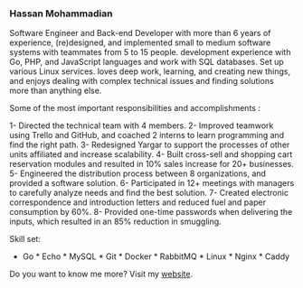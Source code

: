 ### Hassan Mohammadian

Software Engineer and Back-end Developer with more than 6 years of experience, (re)designed, and implemented small to medium software systems with teammates from 5 to 15 people. development experience with Go, PHP, and JavaScript languages and work with SQL databases. Set up various Linux services. loves deep work, learning, and creating new things, and enjoys dealing with complex technical issues and finding solutions more than anything else.

Some of the most important responsibilities and accomplishments :

1- Directed the technical team with 4 members.
2- Improved teamwork using Trello and GitHub, and coached 2 interns to learn programming and find the right path.
3- Redesigned Yargar to support the processes of other units affiliated and increase scalability.
4- Built cross-sell and shopping cart reservation modules and resulted in 10% sales increase for 20+ businesses.
5- Engineered the distribution process between 8 organizations, and provided a software solution.
6- Participated in 12+ meetings with managers to carefully analyze needs and find the best solution.
7- Created electronic correspondence and introduction letters and reduced fuel and paper consumption by 60%.
8- Provided one-time passwords when delivering the inputs, which resulted in an 85% reduction in smuggling.


Skill set:
* Go * Echo * MySQL * Git * Docker * RabbitMQ * Linux * Nginx * Caddy

Do you want to know me more?
Visit my [website](https://hasssanitman.ir).

<!--
**hasssanitman/hasssanitman** is a ✨ _special_ ✨ repository because its `README.md` (this file) appears on your GitHub profile.

Here are some ideas to get you started:

- 🔭 I’m currently working on ...
- 🌱 I’m currently learning ...
- 👯 I’m looking to collaborate on ...
- 🤔 I’m looking for help with ...
- 💬 Ask me about ...
- 📫 How to reach me: ...
- 😄 Pronouns: ...
- ⚡ Fun fact: ...
-->

